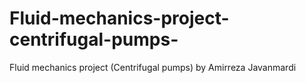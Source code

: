 # Fluid-mechanics-project-centrifugal-pumps-
Fluid mechanics project (Centrifugal pumps) by Amirreza Javanmardi
